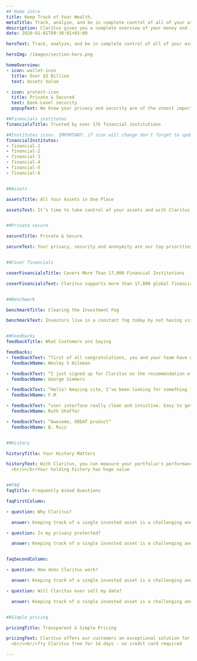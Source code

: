 ```yaml
---
## Home intro
title: Keep Track of Your Wealth, 
metaTitle: Track, analyze, and be in complete control of all of your assets and investments - all in one place!
description: Claritus gives you a complete overview of your money and investments, offering accurate insight and assessments
date: 2020-01-01T09:30:01+03:00

heroText: Track, analyze, and be in complete control of all of your assets and investments - all in one place!

heroImg: /images/section-hero.png

homeOverview: 
- icon: wallet-icon
  title: Over $3 Billion
  text: Assets Value

- icon: protect-icon
  title: Private & Secured
  text: Bank-Level security
  popupText: We know your privacy and security are of the utmost importance to you, which is why we are committed to the highest standards of data security and encryption. With Claritus, you know your data is for your eyes only.

##Financials institutes
financialsTitle: Trusted by over 17k financial institutions

##Institutes icons. IMPORTANT: if icon will change don't forget to update tablet version for it
financialInstitutes:
- financial-1
- financial-2
- financial-3
- financial-4
- financial-5
- financial-6


##Assets 

assetsTitle: All Your Assets in One Place

assetsText: It’s time to take control of your assets and with Claritus you can easily track ALL of your assets and investments! You will have an automatic and clear view of your holdings, without using spreadsheets and without needing a degree in finance!!


##Private secure

secureTitle: Private & Secure

secureText: Your privacy, security and anonymity are our top priorities. All of your information is secure and encrypted at all times. We really mean at all times! Your data is fully encrypted at rest and in- transit. All of your information and credentials are always safe with Claritus!


##Cover financials

coverFinancialsTitle: Covers More Than 17,000 Financial Institutions

coverFinancialsText: Claritus supports more than 17,000 global financial institutions, brokerages, and other financial organizations to provide automatic and up-to-date data.


##Benchmark

benchmarkTitle: Clearing the Investment Fog

benchmarkText: Investors live in a constant fog today by not having visibility of their entire wealth. Claritus combines past insights and today's portfolio, so you always know that you know. Claritus is the platform every investor needs to make decisions with clarity and confidence.


##Feedbacks
feedbackTitle: What Customers are Saying

feedbacks:
- feedbackText: “first of all congratulations, you and your team have developed an amazing service!”
  feedbackName: Wesley S Hileman

- feedbackText: “I just signed up for Claritus on the recommendation of a colleague. I like the work you've done so far.”
  feedbackName: George Simmers

- feedbackText: “Hello! Amazing site, I’ve been looking for something like this for ages!11”
  feedbackName: F.M

- feedbackText: “user interface really clean and intuitive. Easy to get started.”
  feedbackName: Ruth Shaffer

- feedbackText: “Awesome, GREAT product”
  feedbackName: B. Ruiz


##History

historyTitle: Your History Matters

historyText: With Claritus, you can measure your portfolio's performance over time easily and accurately. Use Claritus' dynamic analytics and portfolio cross-asset comparisons to make intelligent and informed financial decisions.
  <br/></br>Your holding history has huge value


##FAQ
faqTitle: Frequently Asked Questions

faqFirstColumn:

- question: Why Claritus?

  answer: Keeping track of a single invested asset is a challenging and tedious task, let alone a number of assets scattered across several accounts. Whether you invest in the stock market, real estate, or any other alternative investment type, Claritus provides you with a clear image of ALL your combined assets in one place, anytime you need it

- question: Is my privacy protected?

  answer: Keeping track of a single invested asset is a challenging and tedious task, let alone a number of assets scattered across several accounts. Whether you invest in the stock market, real estate, or any other alternative investment type, Claritus provides you with a clear image of ALL your combined assets in one place, anytime you need it


faqSecondColumn:

- question: How does Claritus work?

  answer: Keeping track of a single invested asset is a challenging and tedious task, let alone a number of assets scattered across several accounts. Whether you invest in the stock market, real estate, or any other alternative investment type, Claritus provides you with a clear image of ALL your combined assets in one place, anytime you need it

- question: Will Claritus ever sell my data?

  answer: Keeping track of a single invested asset is a challenging and tedious task, let alone a number of assets scattered across several accounts. Whether you invest in the stock market, real estate, or any other alternative investment type, Claritus provides you with a clear image of ALL your combined assets in one place, anytime you need it


##Simple pricing

pricingTitle: Transparent & Simple Pricing

pricingText: Claritus offers our customers an exceptional solution for a fair, and low subscription cost. There will never be hidden fees or costs. We believe in being transparent and up front with our customers at all times.
  <br/><br/>Try Claritus free for 14 days - no credit card required

---
```


